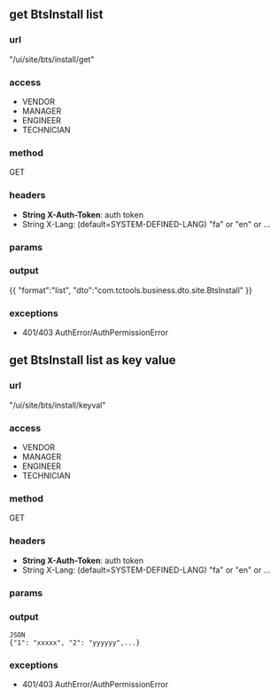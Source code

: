 ## get BtsInstall list ##
### url ###
"/ui/site/bts/install/get"
### access ###
* VENDOR
* MANAGER
* ENGINEER
* TECHNICIAN
### method ###
GET
### headers ###
* **String X-Auth-Token**: auth token
* String X-Lang: (default=SYSTEM-DEFINED-LANG) "fa" or "en" or ... 
### params ###

### output ###
{{
"format":"list",
"dto":"com.tctools.business.dto.site.BtsInstall"
}}
### exceptions ###
* 401/403 AuthError/AuthPermissionError




## get BtsInstall list as key value ##
### url ###
"/ui/site/bts/install/keyval"
### access ###
* VENDOR
* MANAGER
* ENGINEER
* TECHNICIAN
### method ###
GET
### headers ###
* **String X-Auth-Token**: auth token
* String X-Lang: (default=SYSTEM-DEFINED-LANG) "fa" or "en" or ...
### params ###

### output ###
    JSON
    {"1": "xxxxx", "2": "yyyyyy",...}
### exceptions ###
* 401/403 AuthError/AuthPermissionError
